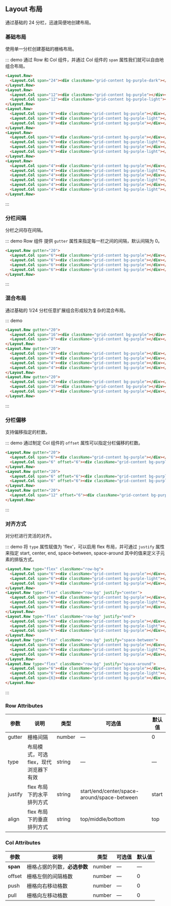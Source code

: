 ## Layout 布局

通过基础的 24 分栏，迅速简便地创建布局。

### 基础布局

使用单一分栏创建基础的栅格布局。

::: demo 通过 Row 和 Col 组件，并通过 Col 组件的 `span` 属性我们就可以自由地组合布局。
```html
<Layout.Row>
  <Layout.Col span="24"><div className="grid-content bg-purple-dark"></div></Layout.Col>
</Layout.Row>
<Layout.Row>
  <Layout.Col span="12"><div className="grid-content bg-purple"></div></Layout.Col>
  <Layout.Col span="12"><div className="grid-content bg-purple-light"></div></Layout.Col>
</Layout.Row>
<Layout.Row>
  <Layout.Col span="8"><div className="grid-content bg-purple"></div></Layout.Col>
  <Layout.Col span="8"><div className="grid-content bg-purple-light"></div></Layout.Col>
  <Layout.Col span="8"><div className="grid-content bg-purple"></div></Layout.Col>
</Layout.Row>
<Layout.Row>
  <Layout.Col span="6"><div className="grid-content bg-purple"></div></Layout.Col>
  <Layout.Col span="6"><div className="grid-content bg-purple-light"></div></Layout.Col>
  <Layout.Col span="6"><div className="grid-content bg-purple"></div></Layout.Col>
  <Layout.Col span="6"><div className="grid-content bg-purple-light"></div></Layout.Col>
</Layout.Row>
<Layout.Row>
  <Layout.Col span="4"><div className="grid-content bg-purple"></div></Layout.Col>
  <Layout.Col span="4"><div className="grid-content bg-purple-light"></div></Layout.Col>
  <Layout.Col span="4"><div className="grid-content bg-purple"></div></Layout.Col>
  <Layout.Col span="4"><div className="grid-content bg-purple-light"></div></Layout.Col>
  <Layout.Col span="4"><div className="grid-content bg-purple"></div></Layout.Col>
  <Layout.Col span="4"><div className="grid-content bg-purple-light"></div></Layout.Col>
</Layout.Row>
```
:::

### 分栏间隔

分栏之间存在间隔。

::: demo Row 组件 提供 `gutter` 属性来指定每一栏之间的间隔，默认间隔为 0。
```html
<Layout.Row gutter="20">
  <Layout.Col span="6"><div className="grid-content bg-purple"></div></Layout.Col>
  <Layout.Col span="6"><div className="grid-content bg-purple"></div></Layout.Col>
  <Layout.Col span="6"><div className="grid-content bg-purple"></div></Layout.Col>
  <Layout.Col span="6"><div className="grid-content bg-purple"></div></Layout.Col>
</Layout.Row>
```
:::

### 混合布局

通过基础的 1/24 分栏任意扩展组合形成较为复杂的混合布局。

::: demo
```html
<Layout.Row gutter="20">
  <Layout.Col span="16"><div className="grid-content bg-purple"></div></Layout.Col>
  <Layout.Col span="8"><div className="grid-content bg-purple"></div></Layout.Col>
</Layout.Row>
<Layout.Row gutter="20">
  <Layout.Col span="8"><div className="grid-content bg-purple"></div></Layout.Col>
  <Layout.Col span="8"><div className="grid-content bg-purple"></div></Layout.Col>
  <Layout.Col span="4"><div className="grid-content bg-purple"></div></Layout.Col>
  <Layout.Col span="4"><div className="grid-content bg-purple"></div></Layout.Col>
</Layout.Row>
<Layout.Row gutter="20">
  <Layout.Col span="4"><div className="grid-content bg-purple"></div></Layout.Col>
  <Layout.Col span="16"><div className="grid-content bg-purple"></div></Layout.Col>
  <Layout.Col span="4"><div className="grid-content bg-purple"></div></Layout.Col>
</Layout.Row>
```
:::

### 分栏偏移

支持偏移指定的栏数。

::: demo 通过制定 Col 组件的 `offset` 属性可以指定分栏偏移的栏数。
```html
<Layout.Row gutter="20">
  <Layout.Col span="6"><div className="grid-content bg-purple"></div></Layout.Col>
  <Layout.Col span="6" offset="6"><div className="grid-content bg-purple"></div></Layout.Col>
</Layout.Row>
<Layout.Row gutter="20">
  <Layout.Col span="6" offset="6"><div className="grid-content bg-purple"></div></Layout.Col>
  <Layout.Col span="6" offset="6"><div className="grid-content bg-purple"></div></Layout.Col>
</Layout.Row>
<Layout.Row gutter="20">
  <Layout.Col span="12" offset="6"><div className="grid-content bg-purple"></div></Layout.Col>
</Layout.Row>
```
:::

### 对齐方式

对分栏进行灵活的对齐。

::: demo 将 `type` 属性赋值为 'flex'，可以启用 flex 布局，并可通过 `justify` 属性来指定 start, center, end, space-between, space-around 其中的值来定义子元素的排版方式。
```html
<Layout.Row type="flex" className="row-bg">
  <Layout.Col span="6"><div className="grid-content bg-purple"></div></Layout.Col>
  <Layout.Col span="6"><div className="grid-content bg-purple-light"></div></Layout.Col>
  <Layout.Col span="6"><div className="grid-content bg-purple"></div></Layout.Col>
</Layout.Row>
<Layout.Row type="flex" className="row-bg" justify="center">
  <Layout.Col span="6"><div className="grid-content bg-purple"></div></Layout.Col>
  <Layout.Col span="6"><div className="grid-content bg-purple-light"></div></Layout.Col>
  <Layout.Col span="6"><div className="grid-content bg-purple"></div></Layout.Col>
</Layout.Row>
<Layout.Row type="flex" className="row-bg" justify="end">
  <Layout.Col span="6"><div className="grid-content bg-purple"></div></Layout.Col>
  <Layout.Col span="6"><div className="grid-content bg-purple-light"></div></Layout.Col>
  <Layout.Col span="6"><div className="grid-content bg-purple"></div></Layout.Col>
</Layout.Row>
<Layout.Row type="flex" className="row-bg" justify="space-between">
  <Layout.Col span="6"><div className="grid-content bg-purple"></div></Layout.Col>
  <Layout.Col span="6"><div className="grid-content bg-purple-light"></div></Layout.Col>
  <Layout.Col span="6"><div className="grid-content bg-purple"></div></Layout.Col>
</Layout.Row>
<Layout.Row type="flex" className="row-bg" justify="space-around">
  <Layout.Col span="6"><div className="grid-content bg-purple"></div></Layout.Col>
  <Layout.Col span="6"><div className="grid-content bg-purple-light"></div></Layout.Col>
  <Layout.Col span={6}><div className="grid-content bg-purple"></div></Layout.Col>
</Layout.Row>
```
:::

### Row Attributes
| 参数      | 说明          | 类型      | 可选值                           | 默认值  |
|---------- |-------------- |---------- |--------------------------------  |-------- |
| gutter | 栅格间隔 | number | — | 0 |
| type | 布局模式，可选 flex，现代浏览器下有效 | string | — | — |
| justify | flex 布局下的水平排列方式 | string | start/end/center/space-around/space-between | start |
| align | flex 布局下的垂直排列方式 | string | top/middle/bottom | top |

### Col Attributes
| 参数      | 说明          | 类型      | 可选值                           | 默认值  |
|---------- |-------------- |---------- |--------------------------------  |-------- |
| **span** | 栅格占据的列数，**必选参数** | number | — | — |
| offset | 栅格左侧的间隔格数 | number | — | 0 |
| push |  栅格向右移动格数 | number | — | 0 |
| pull |  栅格向左移动格数 | number | — | 0 |
